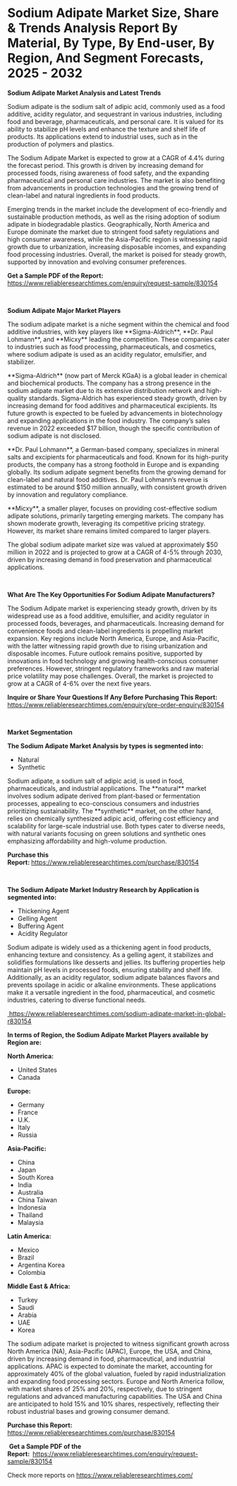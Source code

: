 <p><h1>Sodium Adipate Market Size, Share & Trends Analysis Report By Material, By Type, By End-user, By Region, And Segment Forecasts, 2025 - 2032</h1></p><p><strong>Sodium Adipate Market Analysis and Latest Trends</strong></p>
<p><p>Sodium adipate is the sodium salt of adipic acid, commonly used as a food additive, acidity regulator, and sequestrant in various industries, including food and beverage, pharmaceuticals, and personal care. It is valued for its ability to stabilize pH levels and enhance the texture and shelf life of products. Its applications extend to industrial uses, such as in the production of polymers and plastics.</p><p>The Sodium Adipate Market is expected to grow at a CAGR of 4.4% during the forecast period. This growth is driven by increasing demand for processed foods, rising awareness of food safety, and the expanding pharmaceutical and personal care industries. The market is also benefiting from advancements in production technologies and the growing trend of clean-label and natural ingredients in food products.</p><p>Emerging trends in the market include the development of eco-friendly and sustainable production methods, as well as the rising adoption of sodium adipate in biodegradable plastics. Geographically, North America and Europe dominate the market due to stringent food safety regulations and high consumer awareness, while the Asia-Pacific region is witnessing rapid growth due to urbanization, increasing disposable incomes, and expanding food processing industries. Overall, the market is poised for steady growth, supported by innovation and evolving consumer preferences.</p></p>
<p><strong>Get a Sample PDF of the Report:&nbsp;</strong> <a href="https://www.reliableresearchtimes.com/enquiry/request-sample/830154?utm_campaign=2133&utm_medium=2&utm_source=Github&utm_content=ia&utm_term=26012025&utm_id=sodium-adipate">https://www.reliableresearchtimes.com/enquiry/request-sample/830154</a></p>
<p>&nbsp;</p>
<p><strong>Sodium Adipate Major Market Players</strong></p>
<p><p>The sodium adipate market is a niche segment within the chemical and food additive industries, with key players like **Sigma-Aldrich**, **Dr. Paul Lohmann**, and **Micxy** leading the competition. These companies cater to industries such as food processing, pharmaceuticals, and cosmetics, where sodium adipate is used as an acidity regulator, emulsifier, and stabilizer.</p><p>**Sigma-Aldrich** (now part of Merck KGaA) is a global leader in chemical and biochemical products. The company has a strong presence in the sodium adipate market due to its extensive distribution network and high-quality standards. Sigma-Aldrich has experienced steady growth, driven by increasing demand for food additives and pharmaceutical excipients. Its future growth is expected to be fueled by advancements in biotechnology and expanding applications in the food industry. The company’s sales revenue in 2022 exceeded $17 billion, though the specific contribution of sodium adipate is not disclosed.</p><p>**Dr. Paul Lohmann**, a German-based company, specializes in mineral salts and excipients for pharmaceuticals and food. Known for its high-purity products, the company has a strong foothold in Europe and is expanding globally. Its sodium adipate segment benefits from the growing demand for clean-label and natural food additives. Dr. Paul Lohmann’s revenue is estimated to be around $150 million annually, with consistent growth driven by innovation and regulatory compliance.</p><p>**Micxy**, a smaller player, focuses on providing cost-effective sodium adipate solutions, primarily targeting emerging markets. The company has shown moderate growth, leveraging its competitive pricing strategy. However, its market share remains limited compared to larger players.</p><p>The global sodium adipate market size was valued at approximately $50 million in 2022 and is projected to grow at a CAGR of 4-5% through 2030, driven by increasing demand in food preservation and pharmaceutical applications.</p></p>
<p>&nbsp;</p>
<p><strong>What Are The Key Opportunities For Sodium Adipate Manufacturers?</strong></p>
<p><p>The Sodium Adipate market is experiencing steady growth, driven by its widespread use as a food additive, emulsifier, and acidity regulator in processed foods, beverages, and pharmaceuticals. Increasing demand for convenience foods and clean-label ingredients is propelling market expansion. Key regions include North America, Europe, and Asia-Pacific, with the latter witnessing rapid growth due to rising urbanization and disposable incomes. Future outlook remains positive, supported by innovations in food technology and growing health-conscious consumer preferences. However, stringent regulatory frameworks and raw material price volatility may pose challenges. Overall, the market is projected to grow at a CAGR of 4-6% over the next five years.</p></p>
<p><strong>Inquire or Share Your Questions If Any Before Purchasing This Report:</strong> <a href="https://www.reliableresearchtimes.com/enquiry/pre-order-enquiry/830154?utm_campaign=2133&utm_medium=2&utm_source=Github&utm_content=ia&utm_term=26012025&utm_id=sodium-adipate">https://www.reliableresearchtimes.com/enquiry/pre-order-enquiry/830154</a></p>
<p>&nbsp;</p>
<p><strong>Market Segmentation</strong></p>
<p><strong>The Sodium Adipate Market Analysis by types is segmented into:</strong></p>
<p><ul><li>Natural</li><li>Synthetic</li></ul></p>
<p><p>Sodium adipate, a sodium salt of adipic acid, is used in food, pharmaceuticals, and industrial applications. The **natural** market involves sodium adipate derived from plant-based or fermentation processes, appealing to eco-conscious consumers and industries prioritizing sustainability. The **synthetic** market, on the other hand, relies on chemically synthesized adipic acid, offering cost efficiency and scalability for large-scale industrial use. Both types cater to diverse needs, with natural variants focusing on green solutions and synthetic ones emphasizing affordability and high-volume production.</p></p>
<p><strong>Purchase this Report:&nbsp;</strong><a href="https://www.reliableresearchtimes.com/purchase/830154?utm_campaign=2133&utm_medium=2&utm_source=Github&utm_content=ia&utm_term=26012025&utm_id=sodium-adipate">https://www.reliableresearchtimes.com/purchase/830154</a></p>
<p>&nbsp;</p>
<p><strong>The Sodium Adipate Market Industry Research by Application is segmented into:</strong></p>
<p><ul><li>Thickening Agent</li><li>Gelling Agent</li><li>Buffering Agent</li><li>Acidity Regulator</li></ul></p>
<p><p>Sodium adipate is widely used as a thickening agent in food products, enhancing texture and consistency. As a gelling agent, it stabilizes and solidifies formulations like desserts and jellies. Its buffering properties help maintain pH levels in processed foods, ensuring stability and shelf life. Additionally, as an acidity regulator, sodium adipate balances flavors and prevents spoilage in acidic or alkaline environments. These applications make it a versatile ingredient in the food, pharmaceutical, and cosmetic industries, catering to diverse functional needs.</p></p>
<p><a href="https://www.reliableresearchtimes.com/sodium-adipate-market-in-global-r830154?utm_campaign=2133&utm_medium=2&utm_source=Github&utm_content=ia&utm_term=26012025&utm_id=sodium-adipate">&nbsp;https://www.reliableresearchtimes.com/sodium-adipate-market-in-global-r830154</a></p>
<p><strong>In terms of Region, the Sodium Adipate Market Players available by Region are:</strong></p>
<p>
    <p> <strong> North America: </strong>
        <ul>
            <li>United States</li>
            <li>Canada</li>
        </ul>
        </p> 
    <p> <strong> Europe: </strong>
        <ul>
            <li>Germany</li>
            <li>France</li>
            <li>U.K.</li>
            <li>Italy</li>
            <li>Russia</li>
        </ul>
        </p> 
    <p> <strong> Asia-Pacific: </strong>
        <ul>
            <li>China</li>
            <li>Japan</li>
            <li>South Korea</li>
            <li>India</li>
            <li>Australia</li>
            <li>China Taiwan</li>
            <li>Indonesia</li>
            <li>Thailand</li>
            <li>Malaysia</li>
        </ul>
        </p> 
    <p> <strong> Latin America: </strong>
        <ul>
            <li>Mexico</li>
            <li>Brazil</li>
            <li>Argentina Korea</li>
            <li>Colombia</li>
        </ul>
        </p> 
    <p> <strong> Middle East & Africa: </strong>
        <ul>
            <li>Turkey</li>
            <li>Saudi</li>
            <li>Arabia</li>
            <li>UAE</li>
            <li>Korea</li>
        </ul>
    </p>
    </p>
<p><p>The sodium adipate market is projected to witness significant growth across North America (NA), Asia-Pacific (APAC), Europe, the USA, and China, driven by increasing demand in food, pharmaceutical, and industrial applications. APAC is expected to dominate the market, accounting for approximately 40% of the global valuation, fueled by rapid industrialization and expanding food processing sectors. Europe and North America follow, with market shares of 25% and 20%, respectively, due to stringent regulations and advanced manufacturing capabilities. The USA and China are anticipated to hold 15% and 10% shares, respectively, reflecting their robust industrial bases and growing consumer demand.</p></p>
<p><strong>Purchase this Report: </strong><a href="https://www.reliableresearchtimes.com/purchase/830154?utm_campaign=2133&utm_medium=2&utm_source=Github&utm_content=ia&utm_term=26012025&utm_id=sodium-adipate">https://www.reliableresearchtimes.com/purchase/830154</a></p>
<p>&nbsp;<strong>Get a Sample PDF of the Report:&nbsp;&nbsp;</strong><a href="https://www.reliableresearchtimes.com/enquiry/request-sample/830154?utm_campaign=2133&utm_medium=2&utm_source=Github&utm_content=ia&utm_term=26012025&utm_id=sodium-adipate">https://www.reliableresearchtimes.com/enquiry/request-sample/830154</a></p>
<p><strong></strong></p>
<p>Check more reports on <a href="https://www.reliableresearchtimes.com/?utm_campaign=2133&utm_medium=2&utm_source=Github&utm_content=ia&utm_term=26012025&utm_id=sodium-adipate">https://www.reliableresearchtimes.com/</a></p>